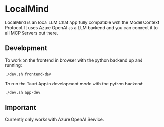 # LocalMind

LocalMind is an local LLM Chat App fully compatible with the Model Context Protocol.
It uses Azure OpenAI as a LLM backend and you can connect it to all MCP Servers out there.

## Development

To work on the frontend in browser with the python backend up and running:

```bash
./dev.sh frontend-dev
```

To run the Tauri App in development mode with the python backend:

```bash
./dev.sh app-dev
```

## Important

Currently only works with Azure OpenAI Service.
